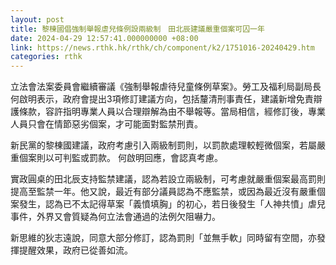 ```yaml
---
layout: post
title: 黎棟國倡強制舉報虐兒條例設兩級制　田北辰建議嚴重個案可囚一年
date: 2024-04-29 12:57:41.000000000 +08:00
link: https://news.rthk.hk/rthk/ch/component/k2/1751016-20240429.htm
categories: rthk
---
```


立法會法案委員會繼續審議《強制舉報虐待兒童條例草案》。勞工及福利局副局長何啟明表示，政府會提出3項修訂建議方向，包括釐清刑事責任，建議新增免責辯護條款，容許指明專業人員以合理辯解為由不舉報等。當局相信，經修訂後，專業人員只會在情節惡劣個案，才可能面對監禁刑責。

新民黨的黎棟國建議，政府考慮引入兩級制罰則，以罰款處理較輕微個案，若屬嚴重個案則以可判監或罰款。 何啟明回應，會認真考慮。

實政圓桌的田北辰支持監禁建議，認為若設立兩級制，可考慮就嚴重個案最高罰則提高至監禁一年。他又說，最近有部分議員認為不應監禁，或因為最近沒有嚴重個案發生，認為已不太記得草案「義憤填胸」的初心，若日後發生「人神共憤」虐兒事件，外界又會質疑為何立法會通過的法例欠阻嚇力。

新思維的狄志遠說，同意大部分修訂，認為罰則「並無手軟」同時留有空間，亦發揮提醒效果，政府已從善如流。
